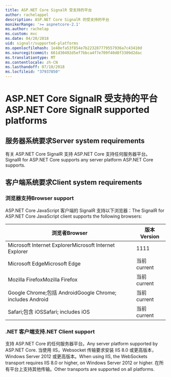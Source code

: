 ```yaml
---
title: ASP.NET Core SignalR 受支持的平台
author: rachelappel
description: ASP.NET Core SignalR 的受支持的平台
monikerRange: '>= aspnetcore-2.1'
ms.author: rachelap
ms.custom: mvc
ms.date: 04/20/2018
uid: signalr/supported-platforms
ms.openlocfilehash: 1e40efa53f854e7b223287779557936a7c43410d
ms.sourcegitcommit: 661d30492d5ef7bbca4f7e709f40d8f3309d2dac
ms.translationtype: MT
ms.contentlocale: zh-CN
ms.lasthandoff: 07/10/2018
ms.locfileid: "37937850"
---
```

# <a name="aspnet-core-signalr-supported-platforms"></a><span data-ttu-id="915f6-103">ASP.NET Core SignalR 受支持的平台</span><span class="sxs-lookup"><span data-stu-id="915f6-103">ASP.NET Core SignalR supported platforms</span></span>

## <a name="server-system-requirements"></a><span data-ttu-id="915f6-104">服务器系统要求</span><span class="sxs-lookup"><span data-stu-id="915f6-104">Server system requirements</span></span>

<span data-ttu-id="915f6-105">有关 ASP.NET Core SignalR 支持 ASP.NET Core 支持任何服务器平台。</span><span class="sxs-lookup"><span data-stu-id="915f6-105">SignalR for ASP.NET Core supports any server platform ASP.NET Core supports.</span></span>

## <a name="client-system-requirements"></a><span data-ttu-id="915f6-106">客户端系统要求</span><span class="sxs-lookup"><span data-stu-id="915f6-106">Client system requirements</span></span>

### <a name="browser-support"></a><span data-ttu-id="915f6-107">浏览器支持</span><span class="sxs-lookup"><span data-stu-id="915f6-107">Browser support</span></span>

<span data-ttu-id="915f6-108">ASP.NET Core JavaScript 客户端的 SignalR 支持以下浏览器：</span><span class="sxs-lookup"><span data-stu-id="915f6-108">The SignalR for ASP.NET Core JavaScript client supports the following browsers:</span></span>

| <span data-ttu-id="915f6-109">浏览者</span><span class="sxs-lookup"><span data-stu-id="915f6-109">Browser</span></span> | <span data-ttu-id="915f6-110">版本</span><span class="sxs-lookup"><span data-stu-id="915f6-110">Version</span></span> |
| ------- | ------- |
| <span data-ttu-id="915f6-111">Microsoft Internet Explorer</span><span class="sxs-lookup"><span data-stu-id="915f6-111">Microsoft Internet Explorer</span></span> | <span data-ttu-id="915f6-112">11</span><span class="sxs-lookup"><span data-stu-id="915f6-112">11</span></span> |
| <span data-ttu-id="915f6-113">Microsoft Edge</span><span class="sxs-lookup"><span data-stu-id="915f6-113">Microsoft Edge</span></span> | <span data-ttu-id="915f6-114">当前</span><span class="sxs-lookup"><span data-stu-id="915f6-114">current</span></span> |
| <span data-ttu-id="915f6-115">Mozilla Firefox</span><span class="sxs-lookup"><span data-stu-id="915f6-115">Mozilla Firefox</span></span> | <span data-ttu-id="915f6-116">当前</span><span class="sxs-lookup"><span data-stu-id="915f6-116">current</span></span> |
| <span data-ttu-id="915f6-117">Google Chrome;包括 Android</span><span class="sxs-lookup"><span data-stu-id="915f6-117">Google Chrome; includes Android</span></span> | <span data-ttu-id="915f6-118">当前</span><span class="sxs-lookup"><span data-stu-id="915f6-118">current</span></span> |
| <span data-ttu-id="915f6-119">Safari;包含 iOS</span><span class="sxs-lookup"><span data-stu-id="915f6-119">Safari; includes iOS</span></span> | <span data-ttu-id="915f6-120">当前</span><span class="sxs-lookup"><span data-stu-id="915f6-120">current</span></span> |
 
### <a name="net-client-support"></a><span data-ttu-id="915f6-121">.NET 客户端支持</span><span class="sxs-lookup"><span data-stu-id="915f6-121">.NET Client support</span></span>

<span data-ttu-id="915f6-122">支持 ASP.NET Core 的任何服务器平台。</span><span class="sxs-lookup"><span data-stu-id="915f6-122">Any server platform supported by ASP.NET Core.</span></span> <span data-ttu-id="915f6-123">当使用 IIS，Websocket 传输要求安装 IIS 8.0 或更高版本，Windows Server 2012 或更高版本。</span><span class="sxs-lookup"><span data-stu-id="915f6-123">When using IIS, the WebSockets transport requires IIS 8.0 or higher, on Windows Server 2012 or higher.</span></span> <span data-ttu-id="915f6-124">在所有平台上支持其他传输。</span><span class="sxs-lookup"><span data-stu-id="915f6-124">Other transports are supported on all platforms.</span></span>

